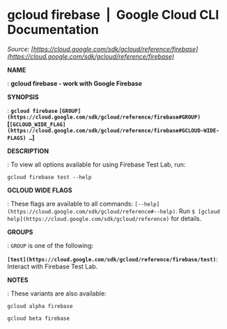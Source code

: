 # gcloud firebase  |  Google Cloud CLI Documentation

*Source: [https://cloud.google.com/sdk/gcloud/reference/firebase](https://cloud.google.com/sdk/gcloud/reference/firebase)*

**NAME**

: **gcloud firebase - work with Google Firebase**

**SYNOPSIS**

: **`gcloud firebase` `[GROUP](https://cloud.google.com/sdk/gcloud/reference/firebase#GROUP)` [`[GCLOUD_WIDE_FLAG](https://cloud.google.com/sdk/gcloud/reference/firebase#GCLOUD-WIDE-FLAGS) …`]**

**DESCRIPTION**

: To view all options available for using Firebase Test Lab, run:

```
gcloud firebase test --help
```

**GCLOUD WIDE FLAGS**

: These flags are available to all commands: `[--help](https://cloud.google.com/sdk/gcloud/reference#--help)`.
Run `$ [gcloud help](https://cloud.google.com/sdk/gcloud/reference)` for details.

**GROUPS**

: ``GROUP`` is one of the following:

**`[test](https://cloud.google.com/sdk/gcloud/reference/firebase/test)`**:
Interact with Firebase Test Lab.

**NOTES**

: These variants are also available:

```
gcloud alpha firebase
```

```
gcloud beta firebase
```